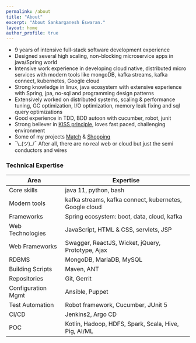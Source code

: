 ```yaml
---
permalink: /about
title: "About"
excerpt: "About Sankarganesh Eswaran."
layout: home
author_profile: true
---
```


- 9 years of intensive full-stack software development experience
- Designed several high scaling, non-blocking microservice apps in java/Spring world
- Intensive work experience in developing cloud native, distributed micro services with modern tools like mongoDB, kafka streams, kafka connect, kubernetes, Google cloud
- Strong knowledge in linux, java ecosystem with extensive experience with Spring, jpa, no-sql and programming design patterns
- Extensively worked on distributed systems, scaling & performance tuning, GC optimization, I/O optimization, memory leak fixing and sql query optimizations
- Good experience in TDD, BDD autoon with cucumber, robot, junit
- Strong believer in [KISS principle](https://people.apache.org/~fhanik/kiss.html), loves fast paced, challenging environment
- Some of my projects [Match](https://github.com/sankarge/Match) & [Shopping](https://github.com/sankarge/ShopApp)
- ¯\\\_(ツ)_/¯ After all, there are no real web or cloud but just the semi conductors and wires

### Technical Expertise

Area | Expertise
-----|----------
Core skills |	java 11, python, bash
Modern tools |			kafka streams, kafka connect, kubernetes, Google cloud
Frameworks |			Spring ecosystem:  boot, data, cloud, kafka
Web Technologies |		JavaScript, HTML & CSS, servlets, JSP
Web Frameworks |		Swagger, ReactJS, Wicket, jQuery, Prototype, Ajax
RDBMS |			MongoDB, MariaDB, MySQL
Building Scripts |		Maven, ANT
Repositories |			Git, Gerrit
Configuration Mgmt |		Ansible, Puppet
Test Automation |		Robot framework, Cucumber, JUnit 5
CI/CD |			Jenkins2, Argo CD
POC |			Kotlin, Hadoop, HDFS, Spark, Scala, Hive, Pig, AI/ML
